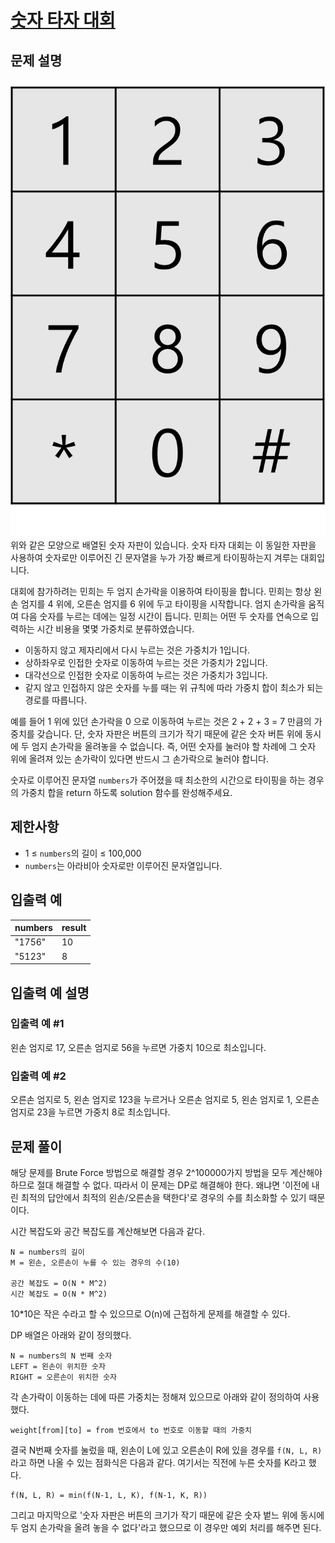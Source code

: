 # [숫자 타자 대회](https://school.programmers.co.kr/learn/courses/30/lessons/136797)

## 문제 설명

![그림](./그림.png)
위와 같은 모양으로 배열된 숫자 자판이 있습니다. 숫자 타자 대회는 이 동일한 자판을 사용하여 숫자로만 이루어진 긴 문자열을 누가 가장 빠르게 타이핑하는지 겨루는 대회입니다.

대회에 참가하려는 민희는 두 엄지 손가락을 이용하여 타이핑을 합니다. 민희는 항상 왼손 엄지를 4 위에, 오른손 엄지를 6 위에 두고 타이핑을 시작합니다. 엄지 손가락을 움직여 다음 숫자를 누르는 데에는 일정 시간이 듭니다. 민희는 어떤 두 숫자를 연속으로 입력하는 시간 비용을 몇몇 가중치로 분류하였습니다.

- 이동하지 않고 제자리에서 다시 누르는 것은 가중치가 1입니다.
- 상하좌우로 인접한 숫자로 이동하여 누르는 것은 가중치가 2입니다.
- 대각선으로 인접한 숫자로 이동하여 누르는 것은 가중치가 3입니다.
- 같지 않고 인접하지 않은 숫자를 누를 때는 위 규칙에 따라 가중치 합이 최소가 되는 경로를 따릅니다.

예를 들어 1 위에 있던 손가락을 0 으로 이동하여 누르는 것은 2 + 2 + 3 = 7 만큼의 가중치를 갖습니다.
단, 숫자 자판은 버튼의 크기가 작기 때문에 같은 숫자 버튼 위에 동시에 두 엄지 손가락을 올려놓을 수 없습니다. 즉, 어떤 숫자를 눌러야 할 차례에 그 숫자 위에 올려져 있는 손가락이 있다면 반드시 그 손가락으로 눌러야 합니다.

숫자로 이루어진 문자열 `numbers`가 주어졌을 때 최소한의 시간으로 타이핑을 하는 경우의 가중치 합을 return 하도록 solution 함수를 완성해주세요.

## 제한사항

- 1 ≤ `numbers`의 길이 ≤ 100,000
- `numbers`는 아라비아 숫자로만 이루어진 문자열입니다.

## 입출력 예

| numbers | result |
| ------- | ------ |
| "1756"  | 10     |
| "5123"  | 8      |

## 입출력 예 설명

### 입출력 예 #1

왼손 엄지로 17, 오른손 엄지로 56을 누르면 가중치 10으로 최소입니다.

### 입출력 예 #2

오른손 엄지로 5, 왼손 엄지로 123을 누르거나 오른손 엄지로 5, 왼손 엄지로 1, 오른손 엄지로 23을 누르면 가중치 8로 최소입니다.

## 문제 풀이

해당 문제를 Brute Force 방법으로 해결할 경우 2^100000가지 방법을 모두 계산해야 하므로 절대 해결할 수 없다. 따라서 이 문제는 DP로 해결해야 한다. 왜냐면 '이전에 내린 최적의 답안에서 최적의 왼손/오른손을 택한다'로 경우의 수를 최소화할 수 있기 때문이다.

시간 복잡도와 공간 복잡도를 계산해보면 다음과 같다.

```
N = numbers의 길이
M = 왼손, 오른손이 누를 수 있는 경우의 수(10)

공간 복잡도 = O(N * M^2)
시간 복잡도 = O(N * M^2)
```

10\*10은 작은 수라고 할 수 있으므로 O(n)에 근접하게 문제를 해결할 수 있다.

DP 배열은 아래와 같이 정의했다.

```
N = numbers의 N 번째 숫자
LEFT = 왼손이 위치한 숫자
RIGHT = 오른손이 위치한 숫자
```

각 손가락이 이동하는 데에 따른 가중치는 정해져 있으므로 아래와 같이 정의하여 사용했다.

```
weight[from][to] = from 번호에서 to 번호로 이동할 때의 가중치
```

결국 N번째 숫자를 눌렀을 때, 왼손이 L에 있고 오른손이 R에 있을 경우를 `f(N, L, R)`라고 하면 나올 수 있는 점화식은 다음과 같다. 여기서는 직전에 누른 숫자를 K라고 했다.

```
f(N, L, R) = min(f(N-1, L, K), f(N-1, K, R))
```

그리고 마지막으로 '숫자 자판은 버튼의 크기가 작기 때문에 같은 숫자 벝느 위에 동시에 두 엄지 손가락을 올려 놓을 수 없다'라고 했으므로 이 경우만 예외 처리를 해주면 된다.
